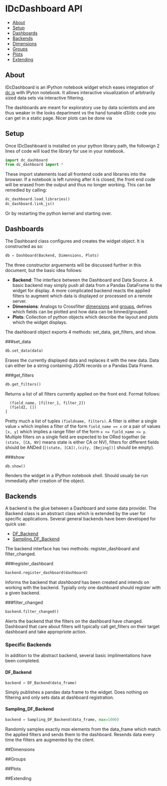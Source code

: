 # IDcDashboard API

  * [About](#about)
  * [Setup](#setup)
  * [Dashboards](#dashboards)
  * [Backends](#backends)
  * [Dimensions](#dimensions)
  * [Groups](#groups)
  * [Plots](#plots)
  * [Extending](#extending)
  
## About

IDcDashboard is an IPython notebook widget which eases integration of [dc.js](http://dc-js.github.io/dc.js/) with IPyton notebook.  It allows interactive visualization of arbitrarily sized data sets via interactive filtering.

The dashboards are meant for exploratory use by data scientists and are thus weaker in the looks department vs the hand tunable d3/dc code you can get in a static page.  Nicer plots can be done via   

## Setup
Once IDcDashboard is installed on your python library path, the followign 2 lines of code will load the library for use in your notebook.

```python
import dc_dashboard
from dc_dashboard import *
```

These import statements load all frontend code and libraries into the browser.  If a notebook is left running after it is closed, the front end code will be erased from the output and thus no longer working.  This can be remedied by calling:

```python
dc_dashboard.load_libraries()
dc_dashboard.link_js()
```

Or by restarting the python kernel and starting over.

## Dashboards

The Dashboard class configures and creates the widget object.  It is constructed as so:

```python
db = Dashboard(Backend, Dimensions, Plots)
```

The three constructor arguements will be discussed further in this document, but the basic idea follows:

  * **Backend**: The interface between the Dashboard and Data Source.  A basic backend may simply push all data from a Pandas DataFrame to the widget for display.  A more complicated backend reacts the applied filters to augment which data is displayed or processed on a remote server.
  * **Dimensions**: Analogs to Crossfilter [dimensions](https://github.com/square/crossfilter/wiki/API-Reference#dimension) and [groups](https://github.com/square/crossfilter/wiki/API-Reference#group-map-reduce), defines which fields can be plotted and how data can be binned/grouped.
  * **Plots**: Collection of python objects which describe the layout and plots which the widget displays.
  
The dashboard object exports 4 methods: set_data, get_filters, and show.

###set_data
```python
db.set_data(data)
```
Erases the currently displayed data and replaces it with the new data.  Data can either be a string containing JSON records or a Pandas Data Frame.

###get_filters
```python
db.get_filters()
```
Returns a list of all filters currently applied on the front end.  Format follows:

```[
  (field_name, [filter_1, filter_2])
  (field2, [])
]
```

Pretty much a list of tuples `(fieldname, filters)`.  A filter is either a single value `x` which implies a filter of the form `field_name == x` or a pair of values `[x, y]` which implies a range filter of the form `x <= field_name <= y`.  Multiple filters on a single field are expected to be ORed together (ie `(state, [CA, NV]` means state is either CA or NV), filters for different fields should be ANDed (```[(state, [CA]),(city, [Bejing])]``` should be empty).


###show
```pythnon
db.show()
```
Renders the widget in a IPython notebook shell.  Should usualy be run immediatly after creation of the object.

## Backends

A backend is the glue between a Dashboard and some data provider.      The Backend class is an abstract class which is extended by the user for specific applications.  Several general backends have been developed for quick use:
  * [DF_Backend](#df_backend)
  * [Sampling_DF_Backend](#sampling_df_backend)

The backend interface has two methods: register_dashboard and filter_changed.

###register_dashboard
```python
backend.register_dashboard(dashboard)
```

Informs the backend that *dashboard* has been created and intends on working with the backend.  Typially only one dashboard should register with a given backend.

###filter_changed
```python
backend.filter_changed()
```

Alerts the backend that the filters on the dashboard have changed.  Dashboard that care about filters will typically call get_filters on their target dashboard and take appropriote action.

### Specific Backends

In addition to the abstract backend, several basic implimentations have been completed.

#### DF_Backend
```python
backend = DF_Backend(data_frame)
```

Simply publishes a pandas data frame to the widget.  Does nothing on filtering and only sets data at dashboard registration.

#### Sampling_DF_Backend
```python
backend = Sampling_DF_Backend(data_frame, max=1000)
```

Randomly samples exactly *max* elements from the data_frame which match the applied filters and sends them to the dashboard.  Resends data every time the filters are augmented by the client.

##Dimensions


##Groups

##Plots

##Extending
